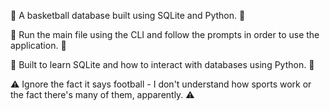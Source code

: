 🏀 A basketball database built using SQLite and Python. 🏀

🏀 Run the main file using the CLI and follow the prompts in order to use the application. 🏀

🏀 Built to learn SQLite and how to interact with databases using Python. 🏀

⚠️ Ignore the fact it says football - I don't understand how sports work or the fact there's many of them, apparently. ⚠️
